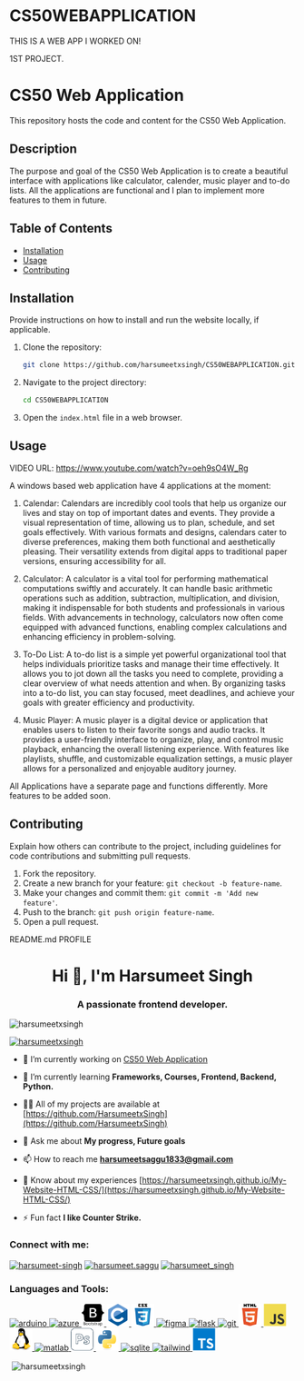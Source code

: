 # CS50WEBAPPLICATION

THIS IS A WEB APP I WORKED ON!

1ST PROJECT.


# CS50 Web Application

This repository hosts the code and content for the CS50 Web Application.

## Description

The purpose and goal of the CS50 Web Application is to create a beautiful interface with applications like calculator, calender, music player and to-do lists.
All the applications are functional and I plan to implement more features to them in future.

## Table of Contents

- [Installation](#installation)
- [Usage](#usage)
- [Contributing](#contributing)

## Installation

Provide instructions on how to install and run the website locally, if applicable.

1. Clone the repository:
   ```bash
   git clone https://github.com/harsumeetxsingh/CS50WEBAPPLICATION.git
   ```

2. Navigate to the project directory:
   ```bash
   cd CS50WEBAPPLICATION
   ```

3. Open the `index.html` file in a web browser.

## Usage

VIDEO URL: https://www.youtube.com/watch?v=oeh9sO4W_Rg

A windows based web application have 4 applications at the moment:

1. Calendar: 
Calendars are incredibly cool tools that help us organize our lives and stay on top of important dates and events. They provide a visual representation of time, allowing us to plan, schedule, and set goals effectively. With various formats and designs, calendars cater to diverse preferences, making them both functional and aesthetically pleasing. Their versatility extends from digital apps to traditional paper versions, ensuring accessibility for all.

2. Calculator: 
A calculator is a vital tool for performing mathematical computations swiftly and accurately. It can handle basic arithmetic operations such as addition, subtraction, multiplication, and division, making it indispensable for both students and professionals in various fields. With advancements in technology, calculators now often come equipped with advanced functions, enabling complex calculations and enhancing efficiency in problem-solving.

3. To-Do List: 
A to-do list is a simple yet powerful organizational tool that helps individuals prioritize tasks and manage their time effectively. It allows you to jot down all the tasks you need to complete, providing a clear overview of what needs attention and when. By organizing tasks into a to-do list, you can stay focused, meet deadlines, and achieve your goals with greater efficiency and productivity.

4. Music Player: 
A music player is a digital device or application that enables users to listen to their favorite songs and audio tracks. It provides a user-friendly interface to organize, play, and control music playback, enhancing the overall listening experience. With features like playlists, shuffle, and customizable equalization settings, a music player allows for a personalized and enjoyable auditory journey.

All Applications have a separate page and functions differently. More features to be added soon. 

## Contributing

Explain how others can contribute to the project, including guidelines for code contributions and submitting pull requests.

1. Fork the repository.
2. Create a new branch for your feature: `git checkout -b feature-name`.
3. Make your changes and commit them: `git commit -m 'Add new feature'`.
4. Push to the branch: `git push origin feature-name`.
5. Open a pull request.


README.md PROFILE 

<h1 align="center">Hi 👋, I'm Harsumeet Singh</h1>
<h3 align="center">A passionate frontend developer.</h3>

<p align="left"> <img src="https://komarev.com/ghpvc/?username=harsumeetxsingh&label=Profile%20views&color=0e75b6&style=flat" alt="harsumeetxsingh" /> </p>

<p align="left"> <a href="https://github.com/ryo-ma/github-profile-trophy"><img src="https://github-profile-trophy.vercel.app/?username=harsumeetxsingh" alt="harsumeetxsingh" /></a> </p>

- 🔭 I’m currently working on [CS50 Web Application](https://harsumeetxsingh.github.io/CS50WEBAPPLICATION/)

- 🌱 I’m currently learning **Frameworks, Courses, Frontend, Backend, Python.**

- 👨‍💻 All of my projects are available at [https://github.com/HarsumeetxSingh](https://github.com/HarsumeetxSingh)

- 💬 Ask me about **My progress, Future goals**

- 📫 How to reach me **harsumeetsaggu1833@gmail.com**

- 📄 Know about my experiences [https://harsumeetxsingh.github.io/My-Website-HTML-CSS/](https://harsumeetxsingh.github.io/My-Website-HTML-CSS/)

- ⚡ Fun fact **I like Counter Strike.**

<h3 align="left">Connect with me:</h3>
<p align="left">
<a href="https://linkedin.com/in/harsumeet-singh" target="blank"><img align="center" src="https://raw.githubusercontent.com/rahuldkjain/github-profile-readme-generator/master/src/images/icons/Social/linked-in-alt.svg" alt="harsumeet-singh" height="30" width="40" /></a>
<a href="https://fb.com/harsumeet.saggu" target="blank"><img align="center" src="https://raw.githubusercontent.com/rahuldkjain/github-profile-readme-generator/master/src/images/icons/Social/facebook.svg" alt="harsumeet.saggu" height="30" width="40" /></a>
<a href="https://instagram.com/harsumeet_singh" target="blank"><img align="center" src="https://raw.githubusercontent.com/rahuldkjain/github-profile-readme-generator/master/src/images/icons/Social/instagram.svg" alt="harsumeet_singh" height="30" width="40" /></a>
</p>

<h3 align="left">Languages and Tools:</h3>
<p align="left"> <a href="https://www.arduino.cc/" target="_blank" rel="noreferrer"> <img src="https://cdn.worldvectorlogo.com/logos/arduino-1.svg" alt="arduino" width="40" height="40"/> </a> <a href="https://azure.microsoft.com/en-in/" target="_blank" rel="noreferrer"> <img src="https://www.vectorlogo.zone/logos/microsoft_azure/microsoft_azure-icon.svg" alt="azure" width="40" height="40"/> </a> <a href="https://getbootstrap.com" target="_blank" rel="noreferrer"> <img src="https://raw.githubusercontent.com/devicons/devicon/master/icons/bootstrap/bootstrap-plain-wordmark.svg" alt="bootstrap" width="40" height="40"/> </a> <a href="https://www.cprogramming.com/" target="_blank" rel="noreferrer"> <img src="https://raw.githubusercontent.com/devicons/devicon/master/icons/c/c-original.svg" alt="c" width="40" height="40"/> </a> <a href="https://www.w3schools.com/css/" target="_blank" rel="noreferrer"> <img src="https://raw.githubusercontent.com/devicons/devicon/master/icons/css3/css3-original-wordmark.svg" alt="css3" width="40" height="40"/> </a> <a href="https://www.figma.com/" target="_blank" rel="noreferrer"> <img src="https://www.vectorlogo.zone/logos/figma/figma-icon.svg" alt="figma" width="40" height="40"/> </a> <a href="https://flask.palletsprojects.com/" target="_blank" rel="noreferrer"> <img src="https://www.vectorlogo.zone/logos/pocoo_flask/pocoo_flask-icon.svg" alt="flask" width="40" height="40"/> </a> <a href="https://git-scm.com/" target="_blank" rel="noreferrer"> <img src="https://www.vectorlogo.zone/logos/git-scm/git-scm-icon.svg" alt="git" width="40" height="40"/> </a> <a href="https://www.w3.org/html/" target="_blank" rel="noreferrer"> <img src="https://raw.githubusercontent.com/devicons/devicon/master/icons/html5/html5-original-wordmark.svg" alt="html5" width="40" height="40"/> </a> <a href="https://developer.mozilla.org/en-US/docs/Web/JavaScript" target="_blank" rel="noreferrer"> <img src="https://raw.githubusercontent.com/devicons/devicon/master/icons/javascript/javascript-original.svg" alt="javascript" width="40" height="40"/> </a> <a href="https://www.linux.org/" target="_blank" rel="noreferrer"> <img src="https://raw.githubusercontent.com/devicons/devicon/master/icons/linux/linux-original.svg" alt="linux" width="40" height="40"/> </a> <a href="https://www.mathworks.com/" target="_blank" rel="noreferrer"> <img src="https://upload.wikimedia.org/wikipedia/commons/2/21/Matlab_Logo.png" alt="matlab" width="40" height="40"/> </a> <a href="https://www.photoshop.com/en" target="_blank" rel="noreferrer"> <img src="https://raw.githubusercontent.com/devicons/devicon/master/icons/photoshop/photoshop-line.svg" alt="photoshop" width="40" height="40"/> </a> <a href="https://www.python.org" target="_blank" rel="noreferrer"> <img src="https://raw.githubusercontent.com/devicons/devicon/master/icons/python/python-original.svg" alt="python" width="40" height="40"/> </a> <a href="https://www.sqlite.org/" target="_blank" rel="noreferrer"> <img src="https://www.vectorlogo.zone/logos/sqlite/sqlite-icon.svg" alt="sqlite" width="40" height="40"/> </a> <a href="https://tailwindcss.com/" target="_blank" rel="noreferrer"> <img src="https://www.vectorlogo.zone/logos/tailwindcss/tailwindcss-icon.svg" alt="tailwind" width="40" height="40"/> </a> <a href="https://www.typescriptlang.org/" target="_blank" rel="noreferrer"> <img src="https://raw.githubusercontent.com/devicons/devicon/master/icons/typescript/typescript-original.svg" alt="typescript" width="40" height="40"/> </a> </p>

<p>&nbsp;<img align="center" src="https://github-readme-stats.vercel.app/api?username=harsumeetxsingh&show_icons=true&locale=en" alt="harsumeetxsingh" /></p>

